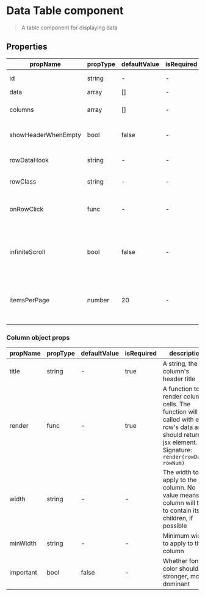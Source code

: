 # Data Table component

> A table component for displaying data

## Properties

| propName | propType | defaultValue | isRequired | description |
|----------|----------|--------------|------------|-------------|
| id | string | - | - | An id to pass to the table |
| data | array | [] | - | The data to display |
| columns | array | [] | - | Configuration of the table's columns. See table below |
| showHeaderWhenEmpty | bool | false | - | Should the table show the header when data is empty |
| rowDataHook | string | - | - | A data-hook to apply to all table body rows |
| rowClass | string | - | - | A class to apply to all table body rows |
| onRowClick | func | - | - | A callback method to be called on row click. Signature: `onRowClick(rowData, rowNum)` |
| infiniteScroll | bool | false | - | If true, table will not render all data to begin with, but will gradually render the data as the user scrolls |
| itemsPerPage | number | 20 | - | If infiniteScroll is on, this prop will determine how many rows will be rendered on each load |

### Column object props

| propName | propType | defaultValue | isRequired | description |
|----------|----------|--------------|------------|-------------|
| title | string | - | true | A string, the column's header title  |
| render | func | - | true | A function to render column cells. The function will be called with each row's data and should return a jsx element. Signature: `render(rowData, rowNum)` |
| width | string | - | - | The width to apply to the column. No value means column will try to contain its children, if possible |
| minWidth | string | - | - | Minimum width to apply to the column |
| important | bool | false | - | Whether font color should be stronger, more dominant |
